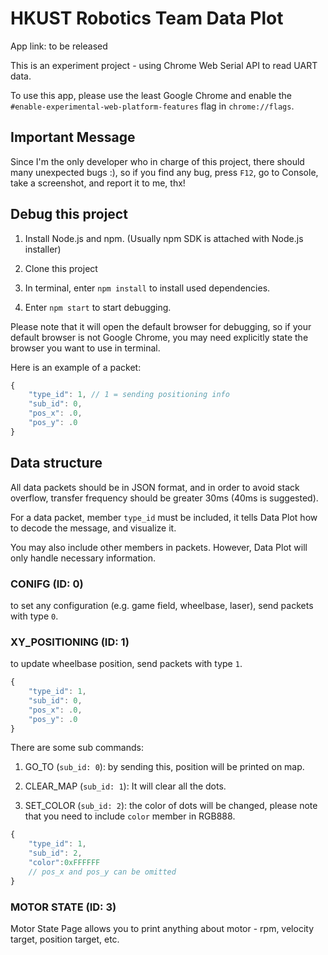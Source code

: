 # HKUST Robotics Team Data Plot

App link: to be released

This is an experiment project - using Chrome Web Serial API to read UART data.

To use this app, please use the least Google Chrome and enable the <code>#enable-experimental-web-platform-features</code> flag in <code>chrome://flags</code>.

## Important Message

Since I'm the only developer who in charge of this project, there should many unexpected bugs :), so if you find any bug, press <code>F12</code>, go to Console, take a screenshot, and report it to me, thx!

## Debug this project

1. Install <a src="https://nodejs.org/en/">Node.js and npm</a>. (Usually npm SDK is attached with Node.js installer)

2. Clone this project

3. In terminal, enter <code>npm install</code> to install used dependencies.

4. Enter <code>npm start</code> to start debugging.

Please note that it will open the default browser for debugging, so if your default browser is not Google Chrome, you may need explicitly state the browser you want to use in terminal.

Here is an example of a packet:
```javascript
{
    "type_id": 1, // 1 = sending positioning info
    "sub_id": 0,
    "pos_x": .0,
    "pos_y": .0
}
```

## Data structure

All data packets should be in <a src="https://www.w3schools.com/js/js_json_intro.asp">JSON</a> format, and in order to avoid stack overflow, transfer frequency should be greater 30ms (40ms is suggested).

For a data packet, member <code>type_id</code> must be included, it tells Data Plot how to decode the message, and visualize it.

You may also include other members in packets. However, Data Plot will only handle necessary information.

### CONIFG (ID: 0)

to set any configuration (e.g. game field, wheelbase, laser), send packets with type <code>0</code>.

### XY_POSITIONING (ID: 1)

to update wheelbase position, send packets with type <code>1</code>.

```javascript
{
    "type_id": 1,
    "sub_id": 0,
    "pos_x": .0,
    "pos_y": .0
}
```

There are some sub commands:

1. GO_TO (<code>sub_id: 0</code>): by sending this, position will be printed on map.

2. CLEAR_MAP (<code>sub_id: 1</code>): It will clear all the dots.

3. SET_COLOR (<code>sub_id: 2</code>): the color of dots will be changed, please note that you need to include <code>color</code> member in RGB888.
```javascript
{
    "type_id": 1,
    "sub_id": 2,
    "color":0xFFFFFF
    // pos_x and pos_y can be omitted
}
```
### MOTOR STATE (ID: 3)

Motor State Page allows you to print anything about motor - rpm, velocity target, position target, etc.